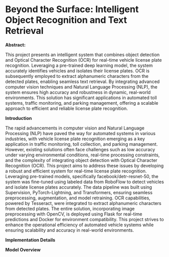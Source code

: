 # Beyond the Surface: Intelligent Object Recognition and Text Retrieval

**Abstract:**

This project presents an intelligent system that combines object detection and Optical Character Recognition (OCR) for real-time vehicle license plate recognition. Leveraging a pre-trained deep learning model, the system accurately identifies vehicles and isolates their license plates. OCR is subsequently employed to extract alphanumeric characters from the detected plates, enabling seamless text retrieval. By integrating advanced computer vision techniques and Natural Language Processing (NLP), the system ensures high accuracy and robustness in dynamic, real-world environments. This solution has significant applications in automated toll systems, traffic monitoring, and parking management, offering a scalable approach to efficient and reliable license plate recognition.

**Introduction**

The rapid advancements in computer vision and Natural Language Processing (NLP) have paved the way for automated systems in various industries, with vehicle license plate recognition emerging as a key application in traffic monitoring, toll collection, and parking management. However, existing solutions often face challenges such as low accuracy under varying environmental conditions, real-time processing constraints, and the complexity of integrating object detection with Optical Character Recognition (OCR). This project aims to address these issues by developing a robust and efficient system for real-time license plate recognition. Leveraging pre-trained models, specifically facebook/detr-resnet-50, the system was fine-tuned using labeled data from RoboFlow to detect vehicles and isolate license plates accurately. The data pipeline was built using Supervision, PyTorch-Lightning, and Transformers, ensuring seamless preprocessing, augmentation, and model retraining. OCR capabilities, powered by Tesseract, were integrated to extract alphanumeric characters from detected plates. The entire solution, incorporating image preprocessing with OpenCV, is deployed using Flask for real-time predictions and Docker for environment compatibility. This project strives to enhance the operational efficiency of automated vehicle systems while ensuring scalability and accuracy in real-world environments.

**Implementation Details**


**Model Overview**
